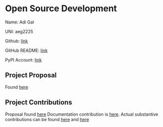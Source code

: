 # Open Source Development

Name: Adi Gal

UNI: aeg2225

Github: [link](https://github.com/hippothebrave)

GitHub README: [link](https://github.com/hippothebrave/hippothebrave/blob/main/README.md)

PyPI Account: [link](https://pypi.org/user/adigal03/)

## Project Proposal

Found [here](../projects/python/prettycopy.md)

## Project Contributions

Proposal found [here](../projects/python/superstore.md)
Documentation contribution is [here](https://github.com/internetarchive/openlibrary/pull/7717).
Actual substantive contributions can be found [here](https://github.com/timkpaine/superstore/pull/20) and [here](https://github.com/timkpaine/superstore/pull/22)
